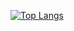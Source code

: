 [![Top Langs](https://github-readme-stats.vercel.app/api/top-langs/?username=Lucapandolfelli&layout=compact&langs_count=7)](https://github.com/anuraghazra/github-readme-stats)
